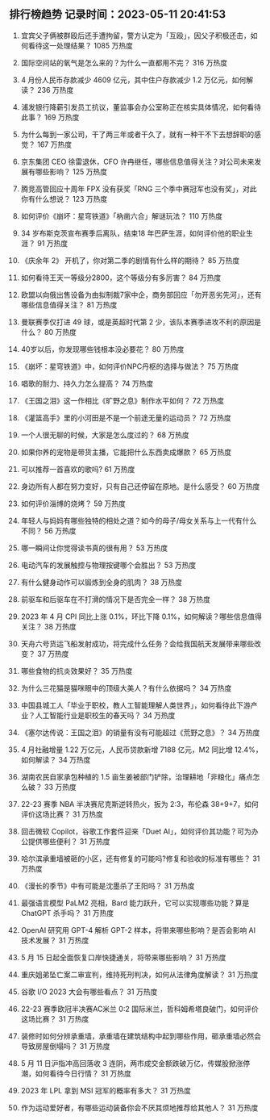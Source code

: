 
## 排行榜趋势 记录时间：2023-05-11 20:41:53
  
  1. 宜宾父子俩被群殴后还手遭拘留，警方认定为「互殴」，因父子积极还击，如何看待这一处理结果？ 1085 万热度
    
  2. 国际空间站的氧气是怎么来的？为什么一直都用不完？ 316 万热度
    
  3. 4 月份人民币存款减少 4609 亿元，其中住户存款减少 1.2 万亿元，如何解读？ 236 万热度
    
  4. 浦发银行降薪引发员工抗议，董监事会办公室称正在核实具体情况，如何看待此事？ 169 万热度
    
  5. 为什么每到一家公司，干了两三年或者干久了，就有一种干不下去想辞职的感觉？ 167 万热度
    
  6. 京东集团 CEO 徐雷退休，CFO 许冉继任，哪些信息值得关注？对公司未来发展有哪些影响？ 125 万热度
    
  7. 腾竞高管回应十周年 FPX 没有获奖「RNG 三个季中赛冠军也没有奖」，对此你有什么想说？ 123 万热度
    
  8. 如何评价《崩坏：星穹铁道》「枘凿六合」解谜玩法？ 110 万热度
    
  9. 34 岁布斯克茨宣布赛季后离队，结束18 年巴萨生涯，如何评价他的职业生涯？ 91 万热度
    
  10. 《庆余年 2》 开机了，你对第二季的剧情有什么样的期待？ 85 万热度
    
  11. 如何看待王天一等级分2800，这个等级分有多厉害？ 84 万热度
    
  12. 欧盟以向俄出售设备为由拟制裁7家中企，商务部回应「勿开恶劣先河」，还有哪些信息值得关注？ 81 万热度
    
  13. 曼联赛季仅打进 49 球，或是英超时代第 2 少，该队本赛季进攻不利的原因是什么？ 80 万热度
    
  14. 40岁以后，你发现哪些钱根本没必要花？ 80 万热度
    
  15. 《崩坏：星穹铁道》中，如何评价NPC丹枢的选择与做法？ 75 万热度
    
  16. 唱歌的耐力、持久力怎么提高？ 74 万热度
    
  17. 《王国之泪》这一作相比《旷野之息》制作水平如何？ 72 万热度
    
  18. 《灌篮高手》里的小河田是不是一个前途无量的运动员？ 72 万热度
    
  19. 一个人很无聊的时候，大家是怎么度过的？ 68 万热度
    
  20. 如果你养的宠物是带货主播，它能把什么东西卖成爆款？ 65 万热度
    
  21. 可以推荐一首喜欢的歌吗? 61 万热度
    
  22. 身边所有人都在努力变好，只有自己还停留在原地。是什么感受？ 60 万热度
    
  23. 如何评价淄博的烧烤？ 59 万热度
    
  24. 年轻人与妈妈有哪些独特的相处之道？如今的母子/母女关系与上一代有什么不同？ 56 万热度
    
  25. 哪一瞬间让你觉得读书真的很有用？ 53 万热度
    
  26. 电动汽车的发展触控与物理按键哪个会胜出？ 53 万热度
    
  27. 有什么健身动作可以锻炼到全身的肌肉？ 38 万热度
    
  28. 前驱车和后驱车在不打滑的情况下是否完全一样？ 38 万热度
    
  29. 2023 年 4 月 CPI 同比上涨 0.1%，环比下降 0.1%，如何解读？哪些信息值得关注？ 38 万热度
    
  30. 天舟六号货运飞船发射成功，将完成什么任务？会给我国航天发展带来哪些改变？ 37 万热度
    
  31. 哪些食物的抗炎效果好？ 35 万热度
    
  32. 为什么三花猫是猫咪眼中的顶级大美人？有什么依据吗？ 34 万热度
    
  33. 中国县城工人「毕业于职校，教人工智能理解人类世界」，如何看待此下游产业？人工智能行业是职校生的春天吗？ 34 万热度
    
  34. 《塞尔达传说：王国之泪》的销量有没有可能超过《荒野之息》？ 34 万热度
    
  35. 4 月社融增量 1.22 万亿元，人民币贷款新增 7188 亿元，M2 同比增 12.4%，如何解读？ 34 万热度
    
  36. 湖南农民自家承包种植的 1.5 亩生姜被部门铲除，治理耕地「非粮化」痛点怎么破？ 33 万热度
    
  37. 22-23 赛季 NBA 半决赛尼克斯逆转热火，扳为 2:3，布伦森 38+9+7，如何评价这场比赛？ 31 万热度
    
  38. 回击微软 Copilot，谷歌工作套件迎来「Duet AI」，如何评价其功能？可为办公提供哪些便利？ 31 万热度
    
  39. 哈尔滨承重墙被砸的小区，还有修复的可能吗?修复和验收的标准有哪些？ 31 万热度
    
  40. 《漫长的季节》中有可能是沈墨杀了王阳吗？ 31 万热度
    
  41. 最强语言模型 PaLM2 亮相，Bard 能力跃升，它可以实现哪些功能？算是 ChatGPT 杀手吗？ 31 万热度
    
  42. OpenAI 研究用 GPT-4 解析 GPT-2 样本，将带来哪些影响？是否会影响 AI 技术发展？ 31 万热度
    
  43. 5 月 15 日起全面恢复口岸快捷通关，将带来哪些影响？ 31 万热度
    
  44. 重庆姐弟坠亡案二审宣判，维持死刑判决，如何从法律角度解读？ 31 万热度
    
  45. 谷歌 I/O 2023 大会有哪些看点？ 31 万热度
    
  46. 22-23 赛季欧冠半决赛AC米兰 0:2 国际米兰，哲科姆希塔良破门，如何评价这场比赛？ 31 万热度
    
  47. 装修时如何分辨承重墙，承重墙在建筑结构中起到哪些作用，砸承重墙必然会导致房屋倒塌吗？ 31 万热度
    
  48. 5 月 11 日沪指冲高回落收 3 连阴，两市成交金额跌破万亿，传媒股掀涨停潮，如何看待今日行情？ 31 万热度
    
  49. 2023 年 LPL 拿到 MSI 冠军的概率有多大？ 31 万热度
    
  50. 作为运动爱好者，有哪些运动装备你会不厌其烦地推荐给其他人？ 31 万热度
    